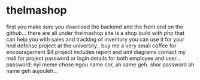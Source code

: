 # thelmashop
first you make sure you download the backend and the front end on the github... there are all under thelmashop 
site is a shop build with php that can help you with sales and tracking of inventory
you can use it for your hnd defense project at the university..
buy me a very small coffee for encouragement $4
project includes report and uml diagrams
contact my mail for project password or login details for both employee and user...
password: nyi meme chose ngou name cor, ah same geh. shor password ah name geh aujouleh...
